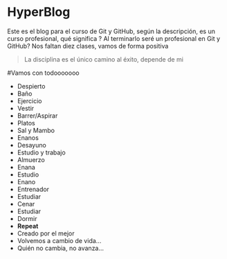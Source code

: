 # HyperBlog
Este es el blog para el curso de Git y GitHub, según la descripción, es un curso profesional, qué significa ? Al terminarlo seré un profesional en Git y GitHub? Nos faltan diez clases, vamos de forma positiva 

> La disciplina es el único camino al éxito, depende de mi 

#Vamos con todooooooo
* Despierto
* Baño
* Ejercicio
* Vestir
* Barrer/Aspirar
* Platos
* Sal y Mambo
* Enanos
* Desayuno
* Estudio y trabajo
* Almuerzo
* Enana
* Estudio
* Enano 
* Entrenador
* Estudiar
* Cenar
* Estudiar
* Dormir 
 * **Repeat**
 * Creado por el mejor
* Volvemos a cambio de vida...
* Quién no cambia, no avanza...